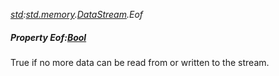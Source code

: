 _[std](../../modules/std/std-module.md):[std.memory](../../modules/std/std-memory.md).[DataStream](../../modules/std/std-memory-datastream.md).Eof_
##### Property Eof:[Bool](../../modules/wonkey/wonkey-types-bool.md)
True if no more data can be read from or written to the stream.
